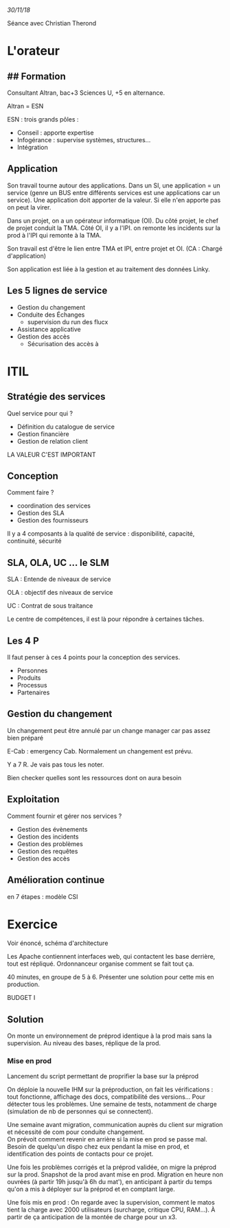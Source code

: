 *30/11/18*

Séance avec Christian Therond

# L'orateur

## ## Formation

Consultant Altran, bac+3 Sciences U, +5 en alternance.

Altran = ESN

ESN : trois grands pôles :

- Conseil : apporte expertise
- Infogérance : supervise systèmes, structures...
- Intégration

## Application

Son travail tourne autour des applications. Dans un SI, une application = un service (genre un BUS entre différents services est une applications car un service). Une application doit apporter de la valeur. Si elle n'en apporte pas on peut la virer. 

Dans un projet, on a un opérateur informatique (OI). Du côté projet, le chef de projet conduit la TMA. Côté OI, il y a l'IPI. on remonte les incidents sur la prod à l'IPI qui remonte à la TMA. 

Son travail est d'être le lien entre TMA et IPI, entre projet et OI. (CA : Chargé d'application)

Son application est liée à la gestion et au traitement des données Linky.



## Les 5 lignes de service

- Gestion du changement
- Conduite des Échanges
  - supervision du run des flucx
- Assistance applicative
- Gestion des accès
  - Sécurisation des accès à

# ITIL

## Stratégie des services

Quel service pour qui ?

- Définition du catalogue de service
- Gestion financière
- Gestion de relation client

LA VALEUR C'EST IMPORTANT

## Conception

Comment faire ? 

- coordination des services
- Gestion des SLA
- Gestion des fournisseurs

Il y a 4 composants à la qualité de service : disponibilité, capacité, continuité, sécurité

## SLA, OLA, UC ... le SLM

SLA : Entende de niveaux de service

OLA : objectif des niveaux de service

UC : Contrat de sous traitance

Le centre de compétences, il est là pour répondre à certaines tâches. 

## Les 4 P

Il faut penser à ces 4 points pour la conception des services.

- Personnes
- Produits
- Processus
- Partenaires



## Gestion du changement

Un changement peut être annulé par un change manager car pas assez bien préparé

E-Cab : emergency Cab. Normalement un changement est prévu. 

Y a 7 R. Je vais pas tous les noter.

Bien checker quelles sont les ressources dont on aura besoin 

## Exploitation

Comment fournir et gérer nos services ?

- Gestion des évènements
- Gestion des incidents
- Gestion des problèmes
- Gestion des requêtes
- Gestion des accès

## Amélioration continue

en 7 étapes : modèle CSI

# Exercice

Voir énoncé, schéma d'architecture

Les Apache contiennent interfaces web, qui contactent les base derrière, tout est répliqué. Ordonnanceur organise comment se fait tout ça.

40 minutes, en groupe de 5 à 6. Présenter une solution pour cette mis en production.

BUDGET I

## Solution

On monte un environnement de préprod identique à la prod mais sans la supervision. Au niveau des bases, réplique de la prod.

### Mise en prod

 Lancement du script permettant de proprifier la base sur la préprod

On déploie la nouvelle IHM sur la préproduction, on fait les vérifications : tout fonctionne, affichage des docs, compatibilité des versions... Pour détecter tous les problèmes. Une semaine de tests, notamment de charge (simulation de nb de personnes qui se connectent).

Une semaine avant migration, communication auprès du client sur migration et nécessité de com pour conduite changement.  
On prévoit comment revenir en arrière si la mise en prod se passe mal. Besoin de quelqu'un dispo chez eux pendant la mise en prod, et identification des points de contacts pour ce projet. 

Une fois les problèmes corrigés et la préprod validée, on migre la préprod sur la prod. Snapshot de la prod avant mise en prod. Migration en heure non ouvrées (à partir 19h jusqu'à 6h du mat'),  en anticipant à partir du temps qu'on a mis à déployer sur la préprod et en comptant large.

Une fois mis en prod : On regarde avec la supervision, comment  le matos tient la charge avec 2000 utilisateurs (surcharge, critique CPU, RAM...). À partir de ça anticipation de la montée de charge pour un x3.

